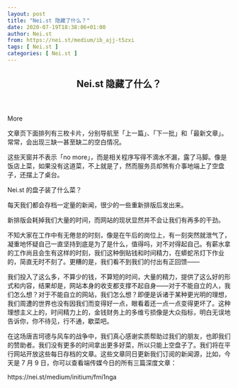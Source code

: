 ```yaml
---
layout: post
title: "Nei.st 隐藏了什么？"
date: 2020-07-19T18:38:06+01:00
author: Nei.st
from: https://nei.st/medium/ib_ajj-t5zxi
tags: [ Nei.st ]
categories: [ Nei.st ]
---
```


<article class="post-22769 post type-post status-publish format-standard hentry category-medium" id="post-22769"> <header class="page-header medium Archives"><div class="page-header__image"></div><div class="page-header__content"><h1 class="page-title text-align-center">Nei.st 隐藏了什么？</h1></div> </header><div class="entry-content aesop-entry-content" id="post-22769-content"><link as="font" crossorigin="anonymous" href="//cdn.jsdelivr.net/gh/0nd1jyU39XQ/_/glyph/font-face/0uIzqoZjSuJfvSBnvgXTcApMtcVhMcpr.woff" rel="preload" type="font/woff"/><link as="font" crossorigin="anonymous" href="//cdn.jsdelivr.net/gh/0nd1jyU39XQ/_/glyph/font-face/1sTnSLZWDKucPX6SAk.woff" rel="preload" type="font/woff"/><p class="blog-post__description">More</p><span id="more-22769"></span><div class="container img"></div><p>文章页下面排列有三枚卡片，分别导航至「上一篇」、「下一批」和「最新文章」。常常，会出现三缺一甚至缺二的空白情况。</p><p>这些天窗并不表示「no more」，而是相关程序写得不滴水不漏，露了马脚。像是饭店上菜，如果没有这道菜，不上就是了，然而服务员却煞有介事地端上了空盘子，还摆上了桌台。</p><p>Nei.st 的盘子装了什么菜？</p><p>每天我们都会存档一定量的新闻，很少的一些重新排版后发出来。</p><p>新排版会耗掉我们大量的时间，而网站的现状显然并不会让我们有再多的干劲。</p><div class="code-block code-block-1" style="margin: 8px 0; clear: both;"><div class="container ads_KbHEVhh8Rw"><div class="card card--blog post-sidebar"><div class="card-body"><div class="logo_ngcontent-kty-0"> </div><div class="iframe-blocker U6XAMK63Vh00WqvF2BacIQ"><div class="background-h60B"> </div><div class="WumZiPCS4MeMw4pxQ"> </div></div></div><div class="card-footer"><div class="card-footer-wrapper" layout="row bottom-left"></div></div></div></div></div><p>不知大家在工作中有无倦怠的时刻，像是在午后的岗位上，有一刻突然就泄气了，凝重地怀疑自己一直坚持到底是为了是什么，值得吗，对不对得起自己。有薪水拿的工作尚且会生有这样的时刻，我们这种倒贴钱和时间精力，在蟒蛇吊灯下作业的，简直无时不刻了。更糟的是，我们看不到我们的付出有正回馈——</p><p>我们投入了这么多，不算少的钱，不算短的时间，大量的精力，提供了这么好的形式和内容，结果却是，网站本身的收支都支撑不起自身——对于不能自立的人，我们怎么想？对于不能自立的网站，我们怎么想？即便是诉诸于某种更光明的理想，我们周遭的世界也没有因我们而变得好一点，眼看着还一点一点变得更坏了。这种理想主义上的，时间精力上的，金钱财务上的多维亏损像是大众指标，明白无误地告诉你，你不待见，行不通，歇菜吧。</p><p>在这场唐吉坷德与风车的战争中，我们真心感谢实质帮助过我们的朋友，也即我们的赞助者。我们没有更多的时间拿出更多好菜，所以只能上空盘子了。我们将在平行网站开放这些每日存档的文章。这些文章同日更新我们订阅的新闻源，比如，今天是 7 月 9 日，你可以查看端传媒今日的所有三篇深度文章：</p><p>https://nei.st/medium/initium/fmi1nga</p></div></article>
